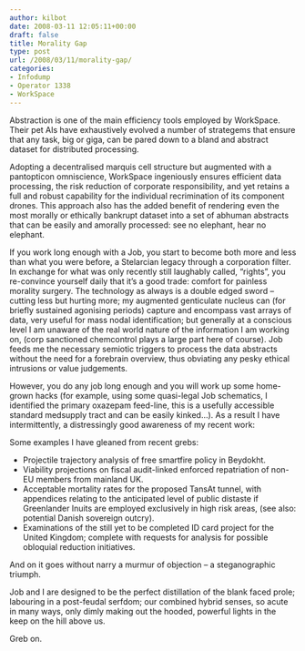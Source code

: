 ```yaml
---
author: kilbot
date: 2008-03-11 12:05:11+00:00
draft: false
title: Morality Gap
type: post
url: /2008/03/11/morality-gap/
categories:
- Infodump
- Operator 1338
- WorkSpace
---
```

Abstraction is one of the main efficiency tools employed by WorkSpace. Their pet AIs have exhaustively evolved a number of strategems that ensure that any task, big or giga, can be pared down to a bland and abstract dataset for distributed processing.

Adopting a decentralised marquis cell structure but augmented with a pantopticon omniscience, WorkSpace ingeniously ensures efficient data processing, the risk reduction of corporate responsibility, and yet retains a full and robust capability for the individual recrimination of its component drones. This approach also has the added benefit of rendering even the most morally or ethically bankrupt dataset into a set of abhuman abstracts that can be easily and amorally processed: see no elephant, hear no elephant.

If you work long enough with a Job, you start to become both more and less than what you were before, a Stelarcian legacy through a corporation filter. In exchange for what was only recently still laughably called, “rights”, you re-convince yourself daily that it’s a good trade: comfort for painless morality surgery. The technology as always is a double edged sword – cutting less but hurting more; my augmented genticulate nucleus can (for briefly sustained agonising periods) capture and encompass vast arrays of data, very useful for mass nodal identification; but generally at a conscious level I am unaware of the real world nature of the information I am working on, (corp sanctioned chemcontrol plays a large part here of course). Job feeds me the necessary semiotic triggers to process the data abstracts without the need for a forebrain overview, thus obviating any pesky ethical intrusions or value judgements.

However, you do any job long enough and you will work up some home-grown hacks (for example, using some quasi-legal Job schematics, I identified the primary oxazepam feed-line, this is a usefully accessible standard medsupply tract and can be easily kinked…). As a result I have intermittently, a distressingly good awareness of my recent work:

Some examples I have gleaned from recent grebs:

- Projectile trajectory analysis of free smartfire policy in Beydokht.
- Viability projections on fiscal audit-linked enforced repatriation of non-EU members from mainland UK.
- Acceptable mortality rates for the proposed TansAt tunnel, with appendices relating to the anticipated level of public distaste if Greenlander Inuits are employed exclusively in high risk areas, (see also: potential Danish sovereign outcry).
- Examinations of the still yet to be completed ID card project for the United Kingdom; complete with requests for analysis for possible obloquial reduction initiatives.

And on it goes without narry a murmur of objection – a steganographic triumph.

Job and I are designed to be the perfect distillation of the blank faced prole; labouring in a post-feudal serfdom; our combined hybrid senses, so acute in many ways, only dimly making out the hooded, powerful lights in the keep on the hill above us.

Greb on.
